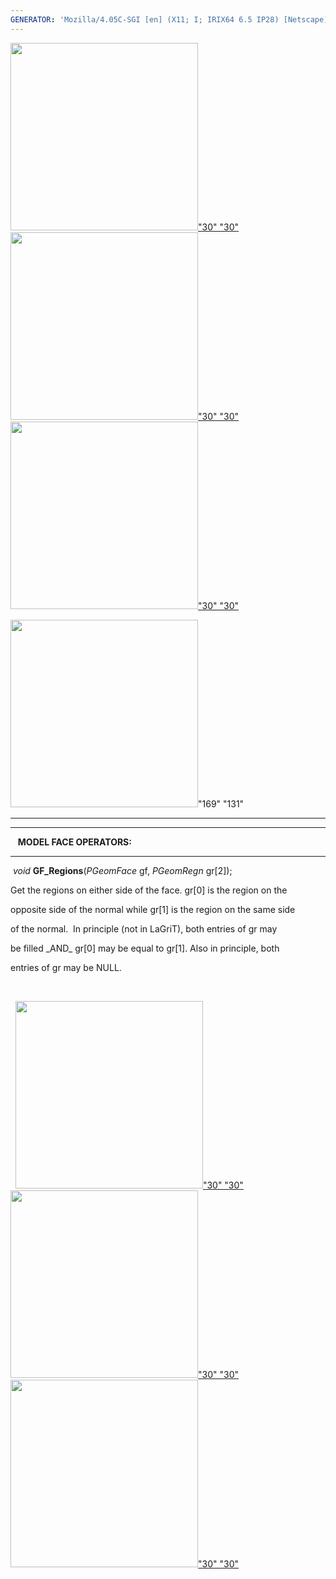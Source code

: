 ```yaml
---
GENERATOR: 'Mozilla/4.05C-SGI [en] (X11; I; IRIX64 6.5 IP28) [Netscape]'
---
```

[<img height="300" width="300" src="../images/arrow2.gif">"30"
"30"](mstkla.md#MODEL%20FACE:) [<img height="300" width="300" src="../images/arrow3.gif">"30"
"30"](GeomRegion.md) [<img height="300" width="300" src="../images/arrow4.gif">"30"
"30"](GeomEdge.md)

<img height="300" width="300" src="../images/construction14.gif">"169" "131"

------------------------------------------------------------------------

------------------------------------------------------------------------

   **MODEL FACE OPERATORS:**

------------------------------------------------------------------------

 *void* **GF\_Regions**(*PGeomFace* gf, *PGeomRegn* gr[2]);

Get the regions on either side of the face. gr[0] is the region on
the

opposite side of the normal while gr[1] is the region on the same
side

of the normal.  In principle (not in LaGriT), both entries of gr may

be filled \_AND\_ gr[0] may be equal to gr[1]. Also in principle,
both

entries of gr may be NULL.

 

 
[<img height="300" width="300" src="../images/arrow2.gif">"30"
"30"](mstkla.md#MODEL%20REGION:) [<img height="300" width="300" src="../images/arrow3.gif">"30"
"30"](GeomRegion.md) [<img height="300" width="300" src="../images/arrow4.gif">"30"
"30"](GeomEdge.md)
